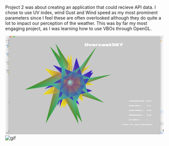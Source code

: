 Project 2 was about creating an application that could recieve API data. I chose to use UV index, wind Gust and Wind speed as my most prominent parameters since I feel these are often overlooked although they do quite a lot to impact our perception of the weather. This was by far my most engaging project, as I was learning how to use VBOs through OpenGL.

![image](screenS.png)
![gif](screenR.gif)
